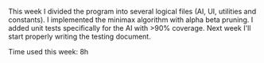 This week I divided the program into several logical files
(AI, UI, utilities and constants). I implemented the minimax algorithm with alpha beta pruning.
I added unit tests specifically for the AI with >90% coverage. 
Next week I'll start properly writing the testing document.



Time used this week: 8h